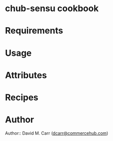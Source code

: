 # chub-sensu cookbook

# Requirements

# Usage

# Attributes

# Recipes

# Author

Author:: David M. Carr (dcarr@commercehub.com)

